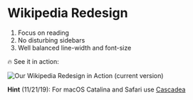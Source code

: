 # Wikipedia Redesign

1. Focus on reading
2. No disturbing sidebars
3. Well balanced line-width and font-size

🔥 See it in action:

![Our Wikipedia Redesign in Action (current version)](https://github.com/mnbucher/wikipedia-redesign/blob/master/screenshot.png)

**Hint** (11/21/19): For macOS Catalina and Safari use [Cascadea](https://cascadea.app)
